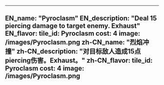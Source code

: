 ---

EN_name: "Pyroclasm"
EN_description: "Deal 15 piercing damage to target enemy.  Exhaust"
EN_flavor: 
tile_id: Pyroclasm
cost: 4
image: /images/Pyroclasm.png
zh-CN_name: "烈焰冲撞"
zh-CN_description: "对目标敌人造成15点piercing伤害。Exhaust。"
zh-CN_flavor: 
tile_id: Pyroclasm
cost: 4
image: /images/Pyroclasm.png
---
